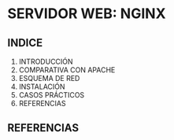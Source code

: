 # SERVIDOR WEB: NGINX
## INDICE
1. INTRODUCCIÓN
2. COMPARATIVA CON APACHE
3. ESQUEMA DE RED
4. INSTALACIÓN
5. CASOS PRÁCTICOS
6. REFERENCIAS
## REFERENCIAS
